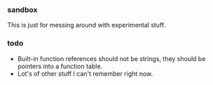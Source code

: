 ### sandbox
This is just for messing around with experimental stuff.

### todo
* Built-in function references should not be strings, they should be pointers
into a function table.
* Lot's of other stuff I can't remember right now.